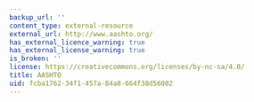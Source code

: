 ```yaml
---
backup_url: ''
content_type: external-resource
external_url: http://www.aashto.org/
has_external_licence_warning: true
has_external_license_warning: true
is_broken: ''
license: https://creativecommons.org/licenses/by-nc-sa/4.0/
title: AASHTO
uid: fcba1762-34f1-457a-84a8-664f38d56002
---
```

